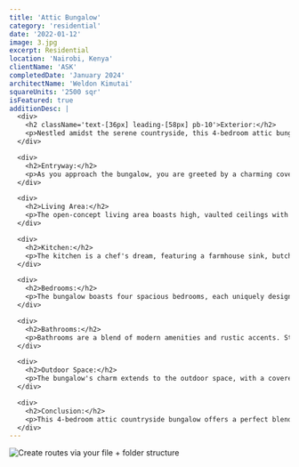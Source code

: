 ```yaml
---
title: 'Attic Bungalow'
category: 'residential'
date: '2022-01-12'
image: 3.jpg
excerpt: Residential
location: 'Nairobi, Kenya'
clientName: 'ASK'
completedDate: 'January 2024'
architectName: 'Weldon Kimutai'
squareUnits: '2500 sqr'
isFeatured: true
additionDesc: |
  <div>
    <h2 className='text-[36px] leading-[58px] pb-10'>Exterior:</h2>
    <p>Nestled amidst the serene countryside, this 4-bedroom attic bungalow seamlessly blends modern comfort with rustic charm. The exterior of the bungalow is clad in weathered, reclaimed wood, giving it a warm and inviting appearance. A steeply pitched roof with dark shingles adds to its countryside allure. Large windows framed with dark metal accents allow ample natural light to flood the interior while offering stunning views of the surrounding landscape.</p>
  </div>

  <div>
    <h2>Entryway:</h2>
    <p>As you approach the bungalow, you are greeted by a charming covered porch with a gabled entrance, providing shelter and a cozy space for relaxation. The front door, made of reclaimed wood, opens into a spacious foyer with rustic stone flooring and exposed wooden beams overhead. A vintage chandelier hangs from the ceiling, setting the tone for the interior.</p>
  </div>

  <div>
    <h2>Living Area:</h2>
    <p>The open-concept living area boasts high, vaulted ceilings with exposed beams and a grand stone fireplace as the focal point. Large, comfortable sofas and leather armchairs surround the fireplace, creating a cozy gathering spot. Rustic hardwood floors add to the warm ambiance, while large picture windows frame picturesque views of the countryside.</p>
  </div>

  <div>
    <h2>Kitchen:</h2>
    <p>The kitchen is a chef's dream, featuring a farmhouse sink, butcher block countertops, and an island with a reclaimed wood top. Stainless steel appliances blend seamlessly with rustic elements, and a large window above the sink offers views of the garden. A spacious dining area adjacent to the kitchen provides a perfect place for family meals.</p>
  </div>

  <div>
    <h2>Bedrooms:</h2>
    <p>The bungalow boasts four spacious bedrooms, each uniquely designed to maximize comfort and style. The master suite, on the main level, features a vaulted ceiling with exposed beams, a luxurious ensuite bathroom, and access to a private deck overlooking the backyard. The attic area houses the remaining three bedrooms, each with its own character and charm. Dormer windows with window seats add character and provide space for relaxation or reading.</p>
  </div>

  <div>
    <h2>Bathrooms:</h2>
    <p>Bathrooms are a blend of modern amenities and rustic accents. Stone tiles, freestanding tubs, and vintage fixtures create a spa-like atmosphere. Large windows and skylights fill the spaces with natural light.</p>
  </div>

  <div>
    <h2>Outdoor Space:</h2>
    <p>The bungalow's charm extends to the outdoor space, with a covered patio perfect for outdoor dining and entertaining. A manicured garden with native plants, a vegetable garden, and a stone fire pit area create the ideal setting for enjoying the countryside. A detached barn-style garage adds to the rustic appeal.</p>
  </div>

  <div>
    <h2>Conclusion:</h2>
    <p>This 4-bedroom attic countryside bungalow offers a perfect blend of rustic charm and modern comfort, making it an idyllic retreat in the heart of the countryside. Its thoughtful architectural design allows residents to enjoy the natural beauty of the surroundings while basking in the warmth and elegance of the interior.</p>
  </div>
---
```

![Create routes via your file + folder structure](3.jpg)